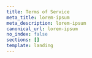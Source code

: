 ```yaml
---
title: Terms of Service
meta_title: lorem-ipsum
meta_description: lorem-ipsum
canonical_url: lorem-ipsum
no_index: false
sections: []
template: landing
---
```


